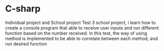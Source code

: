 # C-sharp
Individual project and School project 
Test 3 school project, i learn how to create a console program that able to receive user inputs and run different function based on the number received.
In this test, the way of using method is implemented to be able to correlate between each method, and run desired function

